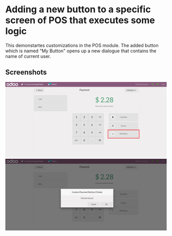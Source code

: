 # Adding a new button to a specific screen of POS that executes some logic
This demonstartes customizations in the POS module. The added button which is named "My Button" opens up a new dialogue that contains the name of current user.

## Screenshots

<picture>
 <img alt="Screenshot1" src="https://raw.githubusercontent.com/ambientWave/Odoo-Frontend-Backend-Customization/POSAddButtonsInPaymentScreen/custom/POSAddButtonsInPaymentScreen.png">
</picture>

<picture>
 <img alt="Screenshot2" src="https://raw.githubusercontent.com/ambientWave/Odoo-Frontend-Backend-Customization/POSAddButtonsInPaymentScreen/custom/POSAddButtonsInPaymentScreen2.png">
</picture>
